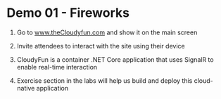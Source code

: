 # Demo 01 - Fireworks

1. Go to www.theCloudyfun.com and show it on the main screen

1. Invite attendees to interact with the site using their device

1. CloudyFun is a container  .NET Core application that uses SignalR to enable real-time interaction

1. Exercise section in the labs will help us build and deploy this cloud-native application
